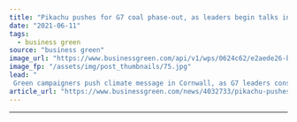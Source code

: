 ```yaml
---
title: "Pikachu pushes for G7 coal phase-out, as leaders begin talks in Cornwall"
date: "2021-06-11"
tags: 
  - business green
source: "business green"
image_url: "https://www.businessgreen.com/api/v1/wps/0624c62/e2aede26-bdc3-4c74-a0c3-d7e16a9428af/1/7O6A7565-pikachu-g7-falmouth-185x114.jpg"
image_fp: "/assets/img/post_thumbnails/75.jpg"
lead: "
 Green campaigners push climate message in Cornwall, as G7 leaders consider fossil fuel car phase out and climate finance commitments ..."
article_url: "https://www.businessgreen.com/news/4032733/pikachu-pushes-g7-coal-phase-leaders-begin-talks-cornwall"
---
```


---
